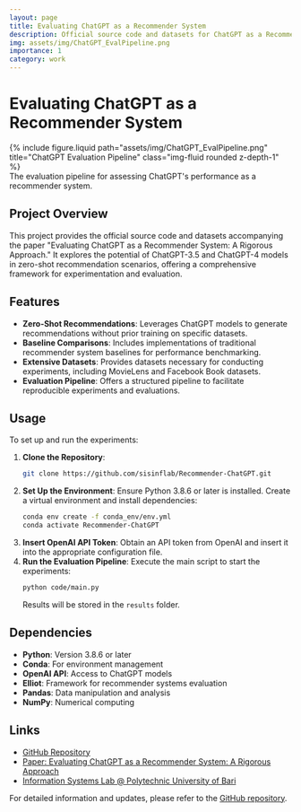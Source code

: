 ```yaml
---
layout: page
title: Evaluating ChatGPT as a Recommender System
description: Official source code and datasets for ChatGPT as a Recommender System
img: assets/img/ChatGPT_EvalPipeline.png
importance: 1
category: work
---
```


# Evaluating ChatGPT as a Recommender System

<div class="row">
  <div class="col-sm mt-3 mt-md-0">
    {% include figure.liquid path="assets/img/ChatGPT_EvalPipeline.png" title="ChatGPT Evaluation Pipeline" class="img-fluid rounded z-depth-1" %}
  </div>
</div>
<div class="caption">
  The evaluation pipeline for assessing ChatGPT's performance as a recommender system.
</div>

## Project Overview

This project provides the official source code and datasets accompanying the paper "Evaluating ChatGPT as a Recommender System: A Rigorous Approach." It explores the potential of ChatGPT-3.5 and ChatGPT-4 models in zero-shot recommendation scenarios, offering a comprehensive framework for experimentation and evaluation.

## Features

- **Zero-Shot Recommendations**: Leverages ChatGPT models to generate recommendations without prior training on specific datasets.
- **Baseline Comparisons**: Includes implementations of traditional recommender system baselines for performance benchmarking.
- **Extensive Datasets**: Provides datasets necessary for conducting experiments, including MovieLens and Facebook Book datasets.
- **Evaluation Pipeline**: Offers a structured pipeline to facilitate reproducible experiments and evaluations.

## Usage

To set up and run the experiments:

1. **Clone the Repository**:
   ```bash
   git clone https://github.com/sisinflab/Recommender-ChatGPT.git
   ```
2. **Set Up the Environment**:
   Ensure Python 3.8.6 or later is installed. Create a virtual environment and install dependencies:
   ```bash
   conda env create -f conda_env/env.yml
   conda activate Recommender-ChatGPT
   ```
3. **Insert OpenAI API Token**:
   Obtain an API token from OpenAI and insert it into the appropriate configuration file.
4. **Run the Evaluation Pipeline**:
   Execute the main script to start the experiments:
   ```bash
   python code/main.py
   ```
   Results will be stored in the `results` folder.

## Dependencies

- **Python**: Version 3.8.6 or later
- **Conda**: For environment management
- **OpenAI API**: Access to ChatGPT models
- **Elliot**: Framework for recommender systems evaluation
- **Pandas**: Data manipulation and analysis
- **NumPy**: Numerical computing

## Links

- [GitHub Repository](https://github.com/sisinflab/Recommender-ChatGPT)
- [Paper: Evaluating ChatGPT as a Recommender System: A Rigorous Approach](https://arxiv.org/abs/2309.03613)
- [Information Systems Lab @ Polytechnic University of Bari](https://github.com/sisinflab/)

For detailed information and updates, please refer to the [GitHub repository](https://github.com/sisinflab/Recommender-ChatGPT).
